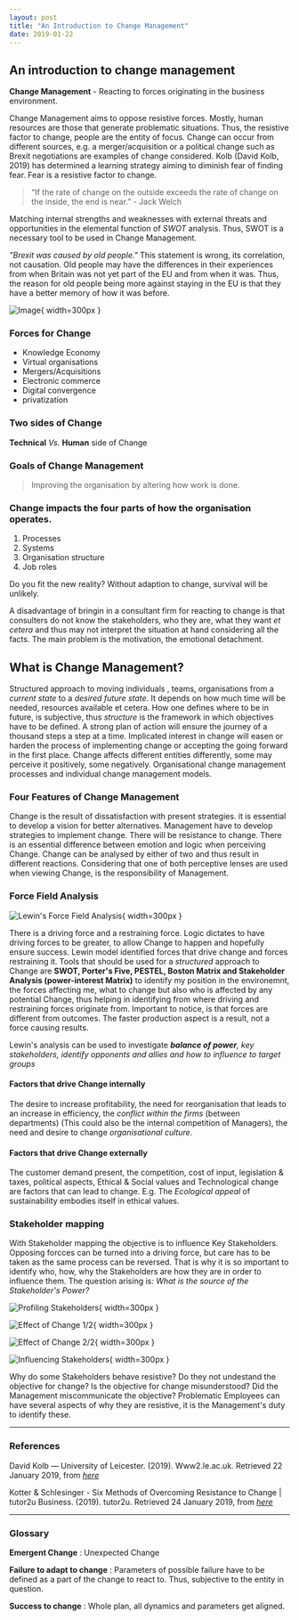 ```yaml
---
layout: post
title: "An Introduction to Change Management"
date: 2019-01-22
---
```


## An introduction to change management

**Change Management** - Reacting to forces originating in the business
environment.

Change Management aims to oppose resistive forces. Mostly, human resources are
those that generate problematic situations. Thus, the resistive factor to
change, people are the entity of focus. Change can occur from different
sources, e.g. a merger/acquisition or a political change such as Brexit
negotiations are examples of change considered. Kolb (David Kolb, 2019) has
determined a learning strategy aiming to diminish fear of finding fear. Fear is
a resistive factor to change.

> “If the rate of change on the outside exceeds the rate of change on the
> inside, the end is near.” - Jack Welch

Matching internal strengths and weaknesses with external threats and
opportunities in the elemental function of *SWOT* analysis. Thus, SWOT is a
necessary tool to be used in Change Management.

*"Brexit was caused by old people."* This statement is wrong, its correlation,
not causation. Old people may have the differences in their experiences from
when Britain was not yet part of the EU and from when it was. Thus, the reason
for old people being more against staying in the EU is that they have a better
memory of how it was before.

![Image](http://userscontent2.emaze.com/images/8a4dbe3d-bd24-4e43-82c4-4254d95a408a/Slide4_Pic2_635985345225437570.jpeg){ width=300px }

### Forces for Change

- Knowledge Economy
- Virtual organisations
- Mergers/Acquisitions
- Electronic commerce
- Digital convergence
- privatization

### Two sides of Change

**Technical** *Vs.* **Human** side of Change

### Goals of Change Management

> Improving the organisation by altering how work is done.

### Change impacts the four parts of how the organisation operates.

1. Processes
2. Systems
3. Organisation structure
4. Job roles

Do you fit the new reality? Without adaption to change, survival will be
unlikely.

A disadvantage of bringin in a consultant firm for reacting to change is that
consulters do not know the stakeholders, who they are, what they want *et
cetera* and thus may not interpret the situation at hand considering all the
facts. The main problem is the motivation, the emotional detachment. 
 
## What is Change Management?

Structured approach to moving individuals , teams, organisations from a *current
state* to a *desired future state*. It depends on how much time will be needed,
resources available et cetera. How one defines where to be in future, is
subjective, thus *structure* is the framework in which objectives have to be
defined. A strong plan of action will ensure the journey of a thousand steps a
step at a time. Implicated interest in change will easen or harden the process
of implementing change or accepting the going forward in the first place. Change
affects different entities differently, some may perceive it positively, some
negatively. Organisational change management processes and individual change
management models.

### Four Features of Change Management

Change is the result of dissatisfaction with present strategies. it is essential
to develop a vision for better alternatives. Management have to develop
strategies to implement change. There will be resistance to change. There is an
essential difference between emotion and logic when perceiving Change. Change
can be analysed by either of two and thus result in different reactions.
Considering that one of both perceptive lenses are used when viewing Change, is
the responsibility of Management.

### Force Field Analysis

![Lewin's Force Field Analysis](https://cdn2.slidemodel.com/wp-content/uploads/6302-01-force-field-analysis-5.jpg){ width=300px }

There is a driving force and a restraining force. Logic dictates to have driving
forces to be greater, to allow Change to happen and hopefully ensure success.
Lewin model identified forces that drive change and forces restraining it.
Tools that should be used for a *structured* approach to Change are **SWOT,
Porter's Five, PESTEL, Boston Matrix and Stakeholder Analysis (power-interest
Matrix)** to identify my position in the environemnt, the forces affecting me,
what to change but also who is affected by any potential Change, thus helping in
identifying from where driving and restraining forces originate from. Important
to notice, is that forces are different from outcomes. The faster production
aspect is a result, not a force causing results.

Lewin's analysis can be used to investigate _**balance of power**, key
stakeholders, identify opponents and allies and how to _influence_ to target
groups_

#### Factors that drive Change internally

The desire to increase profitability, the need for reorganisation that leads to
an increase in efficiency, the *conflict within the firms* (between
departments) (This could also be the internal competition of Managers), the need and desire to change *organisational culture*.

#### Factors that drive Change externally

The customer demand present, the competition, cost of input, legislation &
taxes, political aspects, Ethical & Social values and Technological change are
factors that can lead to change. E.g. The *Ecological appeal* of sustainability
embodies itself in ethical values.

### Stakeholder mapping

With Stakeholder mapping the objective is to influence Key Stakeholders.
Opposing forcces can be turned into a driving force, but care has to be taken as
the same process can be reversed. That is why it is so important to identify
who, how, why the Stakeholders are how they are in order to influence them. The
question arising is: *What is the source of the Stakeholder's Power?*

![Profiling Stakeholders](https://image.slidesharecdn.com/changemanagement-150710074349-lva1-app6891/95/change-management-ppt-slides-27-638.jpg?cb=1436517538){ width=300px }

![Effect of Change 1/2](https://image.slidesharecdn.com/changemanagement-150710074349-lva1-app6891/95/change-management-ppt-slides-28-638.jpg?cb=1436517538){ width=300px }

![Effect of Change 2/2](https://image.slidesharecdn.com/changemanagement-150710074349-lva1-app6891/95/change-management-ppt-slides-29-638.jpg?cb=1436517538){ width=300px }

![Influencing Stakeholders](https://image.slidesharecdn.com/changemanagement-150710074349-lva1-app6891/95/change-management-ppt-slides-30-638.jpg?cb=1436517538){ width=300px }

Why do some Stakeholders behave resistive? Do they not undestand the objective
for change? Is the objective for change misunderstood? Did the Management
miscommunicate the objective? Problematic Employees can have several aspects of
why they are resistive, it is the Management's duty to identify these. 




-------------------------------------------------------------------------------

### References

David Kolb — University of Leicester. (2019). Www2.le.ac.uk. Retrieved 22
January 2019, from
[*here*](https://www2.le.ac.uk/departments/doctoralcollege/training/eresources/teaching/theories/kolb)

Kotter & Schlesinger - Six Methods of Overcoming Resistance to Change | tutor2u
Business. (2019). tutor2u. Retrieved 24 January 2019, from
[*here*](https://www.tutor2u.net/business/reference/kotter-schlesinger-six-methods-of-overcoming-resistance-to-change)

-------------------------------------------------------------------------------

### Glossary

**Emergent Change** 
: Unexpected Change

**Failure to adapt to change** 
: Parameters of possible failure have to be defined as a part of the change to
react to. Thus, subjective to the entity in question. 

**Success to change**
: Whole plan, all dynamics and parameters get aligned.
